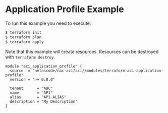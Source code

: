 <!-- BEGIN_TF_DOCS -->
# Application Profile Example

To run this example you need to execute:

```bash
$ terraform init
$ terraform plan
$ terraform apply
```

Note that this example will create resources. Resources can be destroyed with `terraform destroy`.

```hcl
module "aci_application_profile" {
  source  = "netascode/nac-aci/aci//modules/terraform-aci-application-profile"
  version = ">= 0.8.0"

  tenant      = "ABC"
  name        = "AP1"
  alias       = "AP1-ALIAS"
  description = "My Description"
}
```
<!-- END_TF_DOCS -->